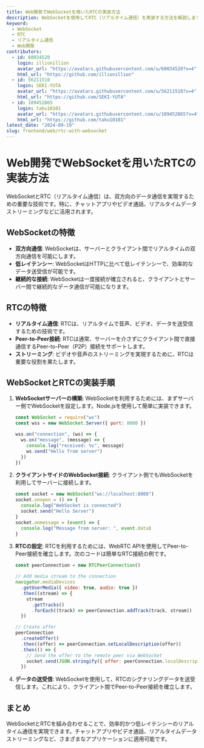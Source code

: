 ```yaml
---
title: Web開発でWebSocketを用いたRTCの実装方法
description: WebSocketを使用してRTC（リアルタイム通信）を実装する方法を解説します。
keyword:
  - WebSocket
  - RTC
  - リアルタイム通信
  - Web開発
contributors:
  - id: 60034520
    login: illionillion
    avatar_url: "https://avatars.githubusercontent.com/u/60034520?v=4"
    html_url: "https://github.com/illionillion"
  - id: 56211510
    login: SEKI-YUTA
    avatar_url: "https://avatars.githubusercontent.com/u/56211510?v=4"
    html_url: "https://github.com/SEKI-YUTA"
  - id: 109452865
    login: taku10101
    avatar_url: "https://avatars.githubusercontent.com/u/109452865?v=4"
    html_url: "https://github.com/taku10101"
latest_date: "2024-09-19"
slug: frontend/web/rtc-with-websocket
---
```


# Web開発でWebSocketを用いたRTCの実装方法

WebSocketとRTC（リアルタイム通信）は、双方向のデータ通信を実現するための重要な技術です。特に、チャットアプリやビデオ通話、リアルタイムデータストリーミングなどに活用されます。

## WebSocketの特徴

- **双方向通信**: WebSocketは、サーバーとクライアント間でリアルタイムの双方向通信を可能にします。
- **低レイテンシー**: WebSocketはHTTPに比べて低レイテンシーで、効率的なデータ送受信が可能です。
- **継続的な接続**: WebSocketは一度接続が確立されると、クライアントとサーバー間で継続的なデータ通信が可能になります。

## RTCの特徴

- **リアルタイム通信**: RTCは、リアルタイムで音声、ビデオ、データを送受信するための技術です。
- **Peer-to-Peer接続**: RTCは通常、サーバーを介さずにクライアント間で直接通信するPeer-to-Peer（P2P）接続をサポートします。
- **ストリーミング**: ビデオや音声のストリーミングを実現するために、RTCは重要な役割を果たします。

## WebSocketとRTCの実装手順

1. **WebSocketサーバーの構築**: WebSocketを利用するためには、まずサーバー側でWebSocketを設定します。Node.jsを使用して簡単に実装できます。

   ```js
   const WebSocket = require("ws")
   const wss = new WebSocket.Server({ port: 8080 })

   wss.on("connection", (ws) => {
     ws.on("message", (message) => {
       console.log("received: %s", message)
       ws.send("Hello from server")
     })
   })
   ```

2. **クライアントサイドのWebSocket接続**: クライアント側でもWebSocketを利用してサーバーに接続します。

   ```js
   const socket = new WebSocket("ws://localhost:8080")
   socket.onopen = () => {
     console.log("WebSocket is connected")
     socket.send("Hello Server")
   }
   socket.onmessage = (event) => {
     console.log("Message from server: ", event.data)
   }
   ```

3. **RTCの設定**: RTCを利用するためには、WebRTC APIを使用してPeer-to-Peer接続を確立します。次のコードは簡単なRTC接続の例です。

   ```js
   const peerConnection = new RTCPeerConnection()

   // Add media stream to the connection
   navigator.mediaDevices
     .getUserMedia({ video: true, audio: true })
     .then((stream) => {
       stream
         .getTracks()
         .forEach((track) => peerConnection.addTrack(track, stream))
     })

   // Create offer
   peerConnection
     .createOffer()
     .then((offer) => peerConnection.setLocalDescription(offer))
     .then(() => {
       // Send the offer to the remote peer via WebSocket
       socket.send(JSON.stringify({ offer: peerConnection.localDescription }))
     })
   ```

4. **データの送受信**: WebSocketを使用して、RTCのシグナリングデータを送受信します。これにより、クライアント間でPeer-to-Peer接続を確立します。

## まとめ

WebSocketとRTCを組み合わせることで、効率的かつ低レイテンシーのリアルタイム通信を実現できます。チャットアプリやビデオ通話、リアルタイムデータストリーミングなど、さまざまなアプリケーションに適用可能です。
